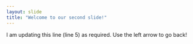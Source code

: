 ```yaml
---
layout: slide
title: "Welcome to our second slide!"
---
```

I am updating this line (line 5) as required.
Use the left arrow to go back!
